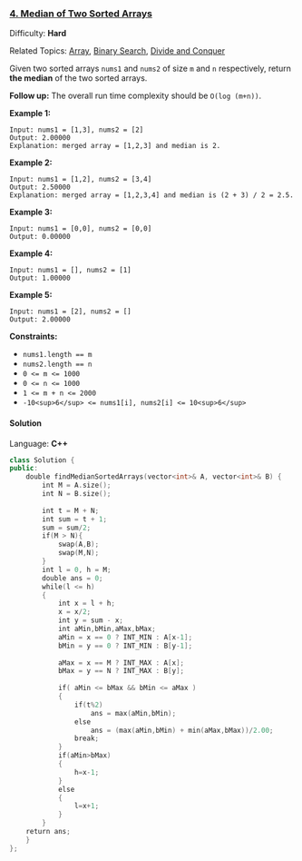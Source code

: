 ### [4\. Median of Two Sorted Arrays](https://leetcode.com/problems/median-of-two-sorted-arrays/)

Difficulty: **Hard**

Related Topics: [Array](https://leetcode.com/tag/array/), [Binary Search](https://leetcode.com/tag/binary-search/), [Divide and Conquer](https://leetcode.com/tag/divide-and-conquer/)

Given two sorted arrays `nums1` and `nums2` of size `m` and `n` respectively, return **the median** of the two sorted arrays.

**Follow up:** The overall run time complexity should be `O(log (m+n))`.

**Example 1:**

```
Input: nums1 = [1,3], nums2 = [2]
Output: 2.00000
Explanation: merged array = [1,2,3] and median is 2.
```

**Example 2:**

```
Input: nums1 = [1,2], nums2 = [3,4]
Output: 2.50000
Explanation: merged array = [1,2,3,4] and median is (2 + 3) / 2 = 2.5.
```

**Example 3:**

```
Input: nums1 = [0,0], nums2 = [0,0]
Output: 0.00000
```

**Example 4:**

```
Input: nums1 = [], nums2 = [1]
Output: 1.00000
```

**Example 5:**

```
Input: nums1 = [2], nums2 = []
Output: 2.00000
```

**Constraints:**

- `nums1.length == m`
- `nums2.length == n`
- `0 <= m <= 1000`
- `0 <= n <= 1000`
- `1 <= m + n <= 2000`
- `-10<sup>6</sup> <= nums1[i], nums2[i] <= 10<sup>6</sup>`

#### Solution

Language: **C++**

```c++
class Solution {
public:
    double findMedianSortedArrays(vector<int>& A, vector<int>& B) {
        int M = A.size();
        int N = B.size();
​
        int t = M + N;
        int sum = t + 1;
        sum = sum/2;
        if(M > N){
            swap(A,B);
            swap(M,N);
        }
        int l = 0, h = M;
        double ans = 0;
        while(l <= h)
        {
            int x = l + h;
            x = x/2;
            int y = sum - x;
            int aMin,bMin,aMax,bMax;
            aMin = x == 0 ? INT_MIN : A[x-1];
            bMin = y == 0 ? INT_MIN : B[y-1];
            
            aMax = x == M ? INT_MAX : A[x];
            bMax = y == N ? INT_MAX : B[y];
            
            if( aMin <= bMax && bMin <= aMax )
            {
                if(t%2)
                    ans = max(aMin,bMin);
                else
                    ans = (max(aMin,bMin) + min(aMax,bMax))/2.00;
                break;
            }
            if(aMin>bMax)
            {
                h=x-1;
            }
            else
            {
                l=x+1;
            }
        }
    return ans;
    }
};
```
